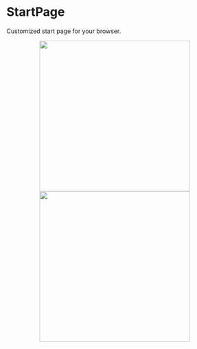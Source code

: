 # StartPage
Customized start page for your browser.

<center>
<img src="https://user-images.githubusercontent.com/89016694/194070847-3b3fc05f-cd11-4b4e-bcd2-db59a109e8cd.png" width="350" height="350">
<img src="https://user-images.githubusercontent.com/89016694/194070867-c73f0388-0469-47e0-904c-0121bbf01810.png" width="350" height="350">
</center>

